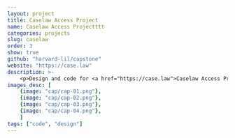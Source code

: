 ```yaml
---
layout: project
title: Caselaw Access Project
name: Caselaw Access Projectttt
categories: projects
slug: caselaw
order: 3
show: true
github: "harvard-lil/capstone"
website: "https://case.law"
description: >-
    <p>Design and code for <a href="https://case.law">Caselaw Access Project</a> — expanding public access to 360 years of case law.</p>
images_desc: [
    {image: "cap/cap-01.png"}, 
    {image: "cap/cap-02.png"}, 
    {image: "cap/cap-03.png"},
    {image: "cap/cap-04.png"},
    ]
tags: ["code", "design"]
---
```



